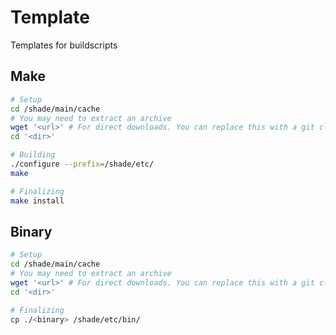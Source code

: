 # Template

Templates for buildscripts

## Make

```bash
# Setup
cd /shade/main/cache
# You may need to extract an archive
wget '<url>' # For direct downloads. You can replace this with a git clone
cd '<dir>'

# Building
./configure --prefix=/shade/etc/
make

# Finalizing
make install
```

## Binary

```bash
# Setup
cd /shade/main/cache
# You may need to extract an archive
wget '<url>' # For direct downloads. You can replace this with a git clone
cd '<dir>'

# Finalizing
cp ./<binary> /shade/etc/bin/
```
